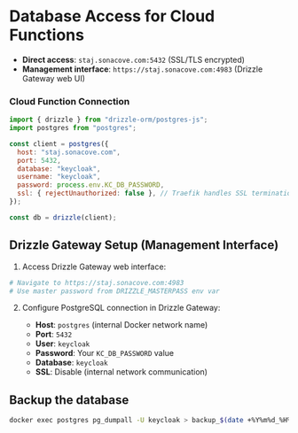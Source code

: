 # Database Access for Cloud Functions

- **Direct access**: `staj.sonacove.com:5432` (SSL/TLS encrypted)
- **Management interface**: `https://staj.sonacove.com:4983` (Drizzle Gateway web UI)

### Cloud Function Connection

```javascript
import { drizzle } from "drizzle-orm/postgres-js";
import postgres from "postgres";

const client = postgres({
  host: "staj.sonacove.com",
  port: 5432,
  database: "keycloak",
  username: "keycloak",
  password: process.env.KC_DB_PASSWORD,
  ssl: { rejectUnauthorized: false }, // Traefik handles SSL termination
});

const db = drizzle(client);
```

## Drizzle Gateway Setup (Management Interface)

1. Access Drizzle Gateway web interface:

```bash
# Navigate to https://staj.sonacove.com:4983
# Use master password from DRIZZLE_MASTERPASS env var
```

2. Configure PostgreSQL connection in Drizzle Gateway:

   - **Host**: `postgres` (internal Docker network name)
   - **Port**: `5432`
   - **User**: `keycloak`
   - **Password**: Your `KC_DB_PASSWORD` value
   - **Database**: `keycloak`
   - **SSL**: Disable (internal network communication)


## Backup the database

```bash
docker exec postgres pg_dumpall -U keycloak > backup_$(date +%Y%m%d_%H%M%S).sql
```